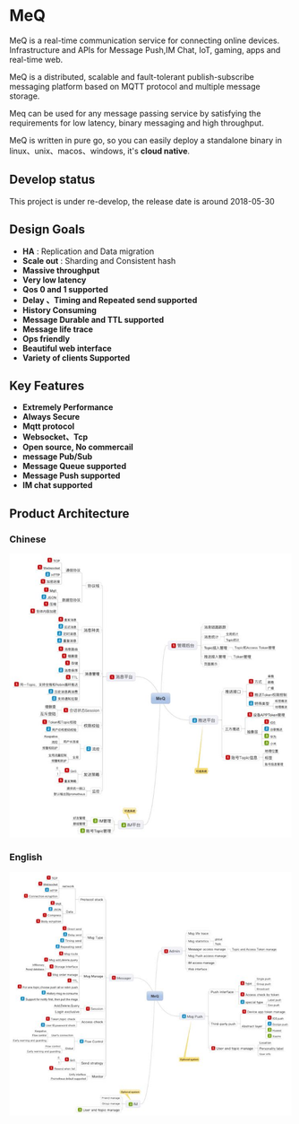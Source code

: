 # MeQ 

MeQ is a real-time communication service for connecting online devices. Infrastructure and APIs for Message Push,IM Chat, IoT, gaming, apps and real-time web. 

MeQ is a distributed, scalable and fault-tolerant publish-subscribe messaging platform based on MQTT protocol and multiple message storage.

Meq can be used for any message passing service by satisfying the requirements for low latency, binary messaging and high throughput.

MeQ is written in pure go, so you can easily deploy a standalone binary in linux、unix、macos、windows,  it's **cloud native**.

Develop status
---
This project is under re-develop, the release date is around 2018-05-30

Design Goals
------------
- **HA** : Replication and Data migration
- **Scale out** : Sharding and Consistent hash
- **Massive throughput**
- **Very low latency**
- **Qos 0 and 1 supported**
- **Delay 、Timing and Repeated send supported**
- **History Consuming**
- **Message Durable and TTL supported**
- **Message life trace**
- **Ops friendly**
- **Beautiful web interface**
- **Variety of clients Supported**

Key Features 
------------
- **Extremely Performance** 
- **Always Secure**
- **Mqtt protocol** 
- **Websocket、Tcp**
- **Open source, No commercail**
- **message Pub/Sub**
- **Message Queue supported**
- **Message Push supported**
- **IM chat supported** 


Product Architecture
------------


### Chinese
![](prod_schema_cn.jpg)

### English
![](prod_schema_en.jpg)


